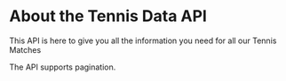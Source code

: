 # About the Tennis Data API

This API is here to give you all the information you need for all our Tennis Matches

The API supports pagination.

